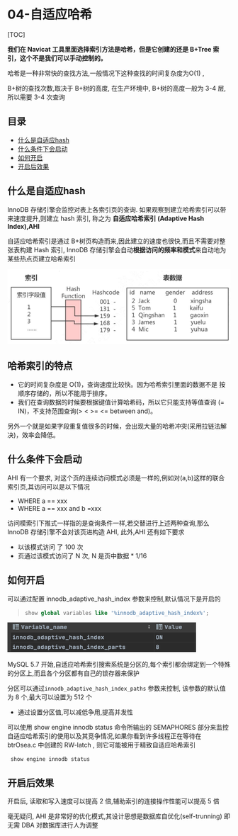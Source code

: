 # 04-自适应哈希

[TOC]

**我们在 Navicat 工具里面选择索引方法是哈希，但是它创建的还是 B+Tree 索引，这个不是我们可以手动控制的。**

哈希是一种非常快的查找方法,一般情况下这种查找的时间复杂度为O(1) ,

B+树的查找次数,取决于 B+树的高度, 在生产环境中, B+树的高度一般为 3-4 层,所以需要 3-4 次查询

## 目录

- [什么是自适应hash](#什么是自适应hash)
- [什么条件下会启动](#什么条件下会启动)
- [如何开启](#如何开启)
- [开启后效果](#开启后效果)

## 什么是自适应hash

InnoDB 存储引擎会监控对表上各索引页的查询. 如果观察到建立哈希索引可以带来速度提升,则建立 hash 索引, 称之为 **自适应哈希索引 (Adaptive Hash Index),AHI**

自适应哈希索引是通过 B+树页构造而来,因此建立的速度也很快,而且不需要对整张表构建 Hash 索引, InnoDB 存储引擎会自动**根据访问的频率和模式**来自动地为某些热点页建立哈希索引

![image-20200315152125689](../../../../assets/image-20200315152125689.png)

## 哈希索引的特点

- 它的时间复杂度是 O(1)，查询速度比较快。因为哈希索引里面的数据不是 按顺序存储的，所以不能用于排序。
- 我们在查询数据的时候要根据键值计算哈希码，所以它只能支持等值查询 (= IN)，不支持范围查询(> < >= <= between and)。

另外一个就是如果字段重复值很多的时候，会出现大量的哈希冲突(采用拉链法解决)，效率会降低。

## 什么条件下会启动

AHI 有一个要求, 对这个页的连续访问模式必须是一样的,例如对(a,b)这样的联合索引页,其访问可以是以下情况

- WHERE a == xxx
- WHERE a == xxx and b =xxx

访问模索引下推式一样指的是查询条件一样,若交替进行上述两种查询,那么 InnoDB 存储引擎不会对该页进构造 AHI, 此外,AHI 还有如下要求

- 以该模式访问 了 100 次
- 页通过该模式访问了 N 次, N 是页中数据 * 1/16

## 如何开启

可以通过配置 innodb_adaptive_hash_index 参数来控制,默认情况下是开启的

> ```sql
> show global variables like '%innodb_adaptive_hash_index%';
> ```

![image-20200820195612299](../../../../assets/image-20200820195612299.png)

MySQL 5.7 开始,自适应哈希索引搜索系统是分区的,每个索引都会绑定到一个特殊的分区上,而且各个分区都有自己的锁存器来保护

分区可以通过`innodb_adaptive_hash_index_paths` 参数来控制, 该参数的默认值为 8 个,最大可以设置为 512 个

- 通过设置分区值,可以减低争用,提高并发性

可以使用 show engine innodb status 命令所输出的 SEMAPHORES 部分来监控自适应哈希索引的使用以及其竞争情况,如果你看到许多线程正在等待在 btrOsea.c 中创建的 RW-latch , 则它可能被用于精致自适应哈希索引

```
 show engine innodb status
```

## 开启后效果

开启后, 读取和写入速度可以提高 2 倍,辅助索引的连接操作性能可以提高 5 倍

毫无疑问, AHI 是非常好的优化模式,其设计思想是数据库自优化(self-trunning) 即无需 DBA 对数据库进行人为调整